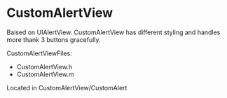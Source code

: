 CustomAlertView
===============

Baised on UIAlertView. CustomAlertView has different styling and handles more thank 3 buttons gracefully.

CustomAlertViewFiles:
- CustomAlertView.h
- CustomAlertView.m

Located in CustomAlertView/CustomAlert